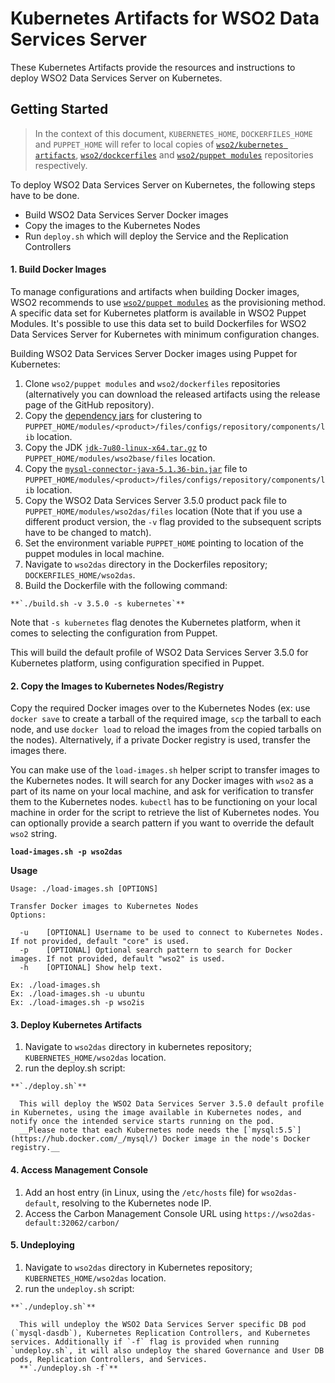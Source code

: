 # Kubernetes Artifacts for WSO2 Data Services Server #
These Kubernetes Artifacts provide the resources and instructions to deploy WSO2 Data Services Server on Kubernetes.

## Getting Started
>In the context of this document, `KUBERNETES_HOME`, `DOCKERFILES_HOME` and `PUPPET_HOME` will refer to local copies of [`wso2/kubernetes artifacts`](https://github.com/wso2/kubernetes-artifacts/), [`wso2/dockcerfiles`](https://github.com/wso2/Dockerfiles/) and [`wso2/puppet modules`](https://github.com/wso2/puppet-modules) repositories respectively.

To deploy WSO2 Data Services Server on Kubernetes, the following steps have to be done.
* Build WSO2 Data Services Server Docker images
* Copy the images to the Kubernetes Nodes
* Run `deploy.sh` which will deploy the Service and the Replication Controllers

#### 1. Build Docker Images

To manage configurations and artifacts when building Docker images, WSO2 recommends to use [`wso2/puppet modules`](https://github.com/wso2/puppet-modules) as the provisioning method. A specific data set for Kubernetes platform is available in WSO2 Puppet Modules. It's possible to use this data set to build Dockerfiles for WSO2 Data Services Server for Kubernetes with minimum configuration changes.

Building WSO2 Data Services Server Docker images using Puppet for Kubernetes:

  1. Clone `wso2/puppet modules` and `wso2/dockerfiles` repositories (alternatively you can download the released artifacts using the release page of the GitHub repository).
  2. Copy the [dependency jars](https://docs.wso2.com/display/KA100/Kubernetes+Membership+Scheme+for+WSO2+Carbon) for clustering to `PUPPET_HOME/modules/<product>/files/configs/repository/components/lib` location.
  3. Copy the JDK [`jdk-7u80-linux-x64.tar.gz`](http://www.oracle.com/technetwork/java/javase/downloads/jdk7-downloads-1880260.html) to `PUPPET_HOME/modules/wso2base/files` location.
  4. Copy the [`mysql-connector-java-5.1.36-bin.jar`](http://mvnrepository.com/artifact/mysql/mysql-connector-java/5.1.36) file to `PUPPET_HOME/modules/<product>/files/configs/repository/components/lib` location.
  5. Copy the WSO2 Data Services Server 3.5.0 product pack file to `PUPPET_HOME/modules/wso2das/files` location (Note that if you use a different product version, the `-v` flag provided to the subsequent scripts have to be changed to match).
  6. Set the environment variable `PUPPET_HOME` pointing to location of the puppet modules in local machine.
  7. Navigate to `wso2das` directory in the Dockerfiles repository; `DOCKERFILES_HOME/wso2das`.
  8. Build the Dockerfile with the following command:

    **`./build.sh -v 3.5.0 -s kubernetes`**

  Note that `-s kubernetes` flag denotes the Kubernetes platform, when it comes to selecting the configuration from Puppet.

  This will build the default profile of WSO2 Data Services Server 3.5.0 for Kubernetes platform, using configuration specified in Puppet.

#### 2. Copy the Images to Kubernetes Nodes/Registry

Copy the required Docker images over to the Kubernetes Nodes (ex: use `docker save` to create a tarball of the required image, `scp` the tarball to each node, and use `docker load` to reload the images from the copied tarballs on the nodes). Alternatively, if a private Docker registry is used, transfer the images there.

You can make use of the `load-images.sh` helper script to transfer images to the Kubernetes nodes. It will search for any Docker images with `wso2` as a part of its name on your local machine, and ask for verification to transfer them to the Kubernetes nodes. `kubectl` has to be functioning on your local machine in order for the script to retrieve the list of Kubernetes nodes. You can optionally provide a search pattern if you want to override the default `wso2` string.

**`load-images.sh -p wso2das`**

**Usage**
```
Usage: ./load-images.sh [OPTIONS]

Transfer Docker images to Kubernetes Nodes
Options:

  -u	[OPTIONAL] Username to be used to connect to Kubernetes Nodes. If not provided, default "core" is used.
  -p	[OPTIONAL] Optional search pattern to search for Docker images. If not provided, default "wso2" is used.
  -h	[OPTIONAL] Show help text.

Ex: ./load-images.sh
Ex: ./load-images.sh -u ubuntu
Ex: ./load-images.sh -p wso2is
```

#### 3. Deploy Kubernetes Artifacts
  1. Navigate to `wso2das` directory in kubernetes repository; `KUBERNETES_HOME/wso2das` location.
  2. run the deploy.sh script:

    **`./deploy.sh`**

      This will deploy the WSO2 Data Services Server 3.5.0 default profile in Kubernetes, using the image available in Kubernetes nodes, and notify once the intended service starts running on the pod.
      __Please note that each Kubernetes node needs the [`mysql:5.5`](https://hub.docker.com/_/mysql/) Docker image in the node's Docker registry.__

#### 4. Access Management Console
  1. Add an host entry (in Linux, using the `/etc/hosts` file) for `wso2das-default`, resolving to the Kubernetes node IP.
  2. Access the Carbon Management Console URL using `https://wso2das-default:32062/carbon/`

#### 5. Undeploying
  1. Navigate to `wso2das` directory in Kubernetes repository; `KUBERNETES_HOME/wso2das` location.
  2. run the `undeploy.sh` script:

    **`./undeploy.sh`**

      This will undeploy the WSO2 Data Services Server specific DB pod (`mysql-dasdb`), Kubernetes Replication Controllers, and Kubernetes services. Additionally if `-f` flag is provided when running `undeploy.sh`, it will also undeploy the shared Governance and User DB pods, Replication Controllers, and Services.
      **`./undeploy.sh -f`**
